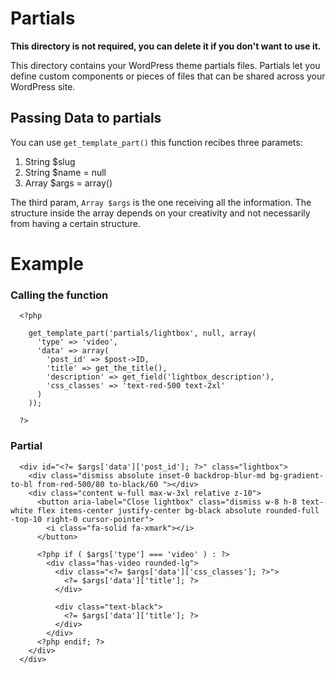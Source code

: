# Partials

**This directory is not required, you can delete it if you don't want to use it.**

This directory contains your WordPress theme partials files.
Partials let you define custom components or pieces of files that can be shared across your WordPress site.

## Passing Data to partials
You can use `get_template_part()` this function recibes three paramets:
  1. String $slug
  2. String $name = null
  3. Array $args = array()

The third param, `Array $args` is the one receiving all the information. The structure inside the array depends on your creativity and not necessarily from having a certain structure.

# Example

### Calling the function
```
  <?php
    
    get_template_part('partials/lightbox', null, array(
      'type' => 'video',
      'data' => array(
        'post_id' => $post->ID,
        'title' => get_the_title(),
        'description' => get_field('lightbox_description'),
        'css_classes' => 'text-red-500 text-2xl'
      )
    ));
    
  ?>
```

### Partial
```
  <div id="<?= $args['data']['post_id']; ?>" class="lightbox">
    <div class="dismiss absolute inset-0 backdrop-blur-md bg-gradient-to-bl from-red-500/80 to-black/60 "></div>
    <div class="content w-full max-w-3xl relative z-10">
      <button aria-label="Close lightbox" class="dismiss w-8 h-8 text-white flex items-center justify-center bg-black absolute rounded-full -top-10 right-0 cursor-pointer">
        <i class="fa-solid fa-xmark"></i>
      </button>

      <?php if ( $args['type'] === 'video' ) : ?>
        <div class="has-video rounded-lg">
          <div class="<?= $args['data']['css_classes']; ?>">
            <?= $args['data']['title']; ?>
          </div>

          <div class="text-black">
            <?= $args['data']['title']; ?>
          </div>
        </div>
      <?php endif; ?>
    </div>
  </div>
```